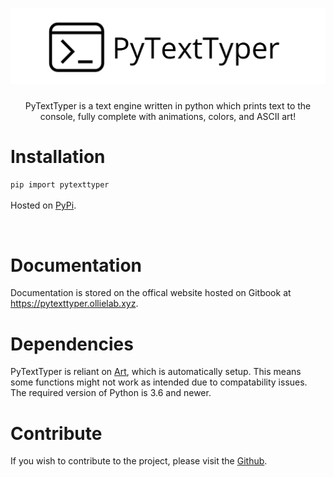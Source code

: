 <h1 align="center">
<img src="https://github.com/ollielab/pytexttyper/raw/main/images/logo.png">
</h1>

<p align="center">
PyTextTyper is a text engine written in python which prints text to the console, fully complete with animations, colors, and ASCII art!
</p>


<h1>Installation</h1>

`pip import pytexttyper`
<br><br>
Hosted on <a href="https://pypi.org/project/PyTextTyper/">PyPi</a>.

<br>
<h1>Documentation</h1>
Documentation is stored on the offical website hosted on Gitbook at <a href="https://pytexttyper.ollielab.xyz">https://pytexttyper.ollielab.xyz</a>.

<br>
<h1>Dependencies</h1>
PyTextTyper is reliant on <a href="https://github.com/sepandhaghighi/art">Art</a>, which is automatically setup. This means some functions might not work as intended due to compatability issues. The required version of Python is 3.6 and newer.

<br>
<h1>Contribute</h1>
If you wish to contribute to the project, please visit the <a href="https://github.com/Ollielab/PyTextTyper">Github</a>.
